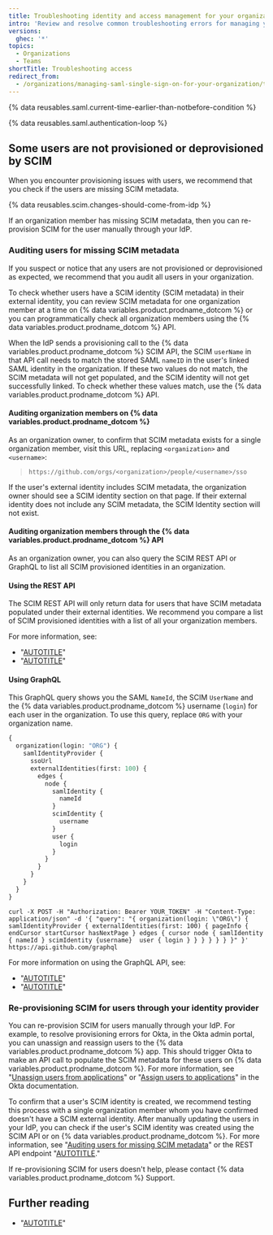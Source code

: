 ```yaml
---
title: Troubleshooting identity and access management for your organization
intro: 'Review and resolve common troubleshooting errors for managing your organization''s SAML SSO, team synchronization, or identity provider (IdP) connection.'
versions:
  ghec: '*'
topics:
  - Organizations
  - Teams
shortTitle: Troubleshooting access
redirect_from:
  - /organizations/managing-saml-single-sign-on-for-your-organization/troubleshooting-identity-and-access-management
---
```


{% data reusables.saml.current-time-earlier-than-notbefore-condition %}

{% data reusables.saml.authentication-loop %}

## Some users are not provisioned or deprovisioned by SCIM

When you encounter provisioning issues with users, we recommend that you check if the users are missing SCIM metadata.

{% data reusables.scim.changes-should-come-from-idp %}

If an organization member has missing SCIM metadata, then you can re-provision SCIM for the user manually through your IdP.

### Auditing users for missing SCIM metadata

If you suspect or notice that any users are not provisioned or deprovisioned as expected, we recommend that you audit all users in your organization.

To check whether users have a SCIM identity (SCIM metadata) in their external identity, you can review SCIM metadata for one organization member at a time on {% data variables.product.prodname_dotcom %} or you can programmatically check all organization members using the {% data variables.product.prodname_dotcom %} API.

When the IdP sends a provisioning call to the {% data variables.product.prodname_dotcom %} SCIM API, the SCIM `userName` in that API call needs to match the stored SAML `nameID` in the user's linked SAML identity in the organization. If these two values do not match, the SCIM metadata will not get populated, and the SCIM identity will not get successfully linked. To check whether these values match, use the {% data variables.product.prodname_dotcom %} API.

#### Auditing organization members on {% data variables.product.prodname_dotcom %}

As an organization owner, to confirm that SCIM metadata exists for a single organization member, visit this URL, replacing `<organization>` and `<username>`:

> `https://github.com/orgs/<organization>/people/<username>/sso`

If the user's external identity includes SCIM metadata, the organization owner should see a SCIM identity section on that page. If their external identity does not include any SCIM metadata, the SCIM Identity section will not exist.

#### Auditing organization members through the {% data variables.product.prodname_dotcom %} API

As an organization owner, you can also query the SCIM REST API or GraphQL to list all SCIM provisioned identities in an organization.

#### Using the REST API

The SCIM REST API will only return data for users that have SCIM metadata populated under their external identities. We recommend you compare a list of SCIM provisioned identities with a list of all your organization members.

For more information, see:
- "[AUTOTITLE](/rest/scim#list-scim-provisioned-identities)"
- "[AUTOTITLE](/rest/orgs#list-organization-members)"

#### Using GraphQL

This GraphQL query shows you the SAML `NameId`, the SCIM `UserName` and the {% data variables.product.prodname_dotcom %} username (`login`) for each user in the organization. To use this query, replace `ORG` with your organization name.

```graphql
{
  organization(login: "ORG") {
    samlIdentityProvider {
      ssoUrl
      externalIdentities(first: 100) {
        edges {
          node {
            samlIdentity {
              nameId
            }
            scimIdentity {
              username
            }
            user {
              login
            }
          }
        }
      }
    }
  }
}
```

```shell
curl -X POST -H "Authorization: Bearer YOUR_TOKEN" -H "Content-Type: application/json" -d '{ "query": "{ organization(login: \"ORG\") { samlIdentityProvider { externalIdentities(first: 100) { pageInfo { endCursor startCursor hasNextPage } edges { cursor node { samlIdentity { nameId } scimIdentity {username}  user { login } } } } } } }" }'  https://api.github.com/graphql
```

For more information on using the GraphQL API, see:
- "[AUTOTITLE](/graphql/guides)"
- "[AUTOTITLE](/graphql/overview/explorer)"

### Re-provisioning SCIM for users through your identity provider

You can re-provision SCIM for users manually through your IdP. For example, to resolve provisioning errors for Okta, in the Okta admin portal, you can unassign and reassign users to the {% data variables.product.prodname_dotcom %} app. This should trigger Okta to make an API call to populate the SCIM metadata for these users on {% data variables.product.prodname_dotcom %}. For more information, see "[Unassign users from applications](https://help.okta.com/en/prod/Content/Topics/users-groups-profiles/usgp-unassign-apps.htm)" or "[Assign users to applications](https://help.okta.com/en/prod/Content/Topics/users-groups-profiles/usgp-assign-apps.htm)" in the Okta documentation.

To confirm that a user's SCIM identity is created, we recommend testing this process with a single organization member whom you have confirmed doesn't have a SCIM external identity. After manually updating the users in your IdP, you can check if the user's SCIM identity was created using the SCIM API or on {% data variables.product.prodname_dotcom %}. For more information, see "[Auditing users for missing SCIM metadata](#auditing-users-for-missing-scim-metadata)" or the REST API endpoint "[AUTOTITLE](/rest/scim#get-scim-provisioning-information-for-a-user)."

If re-provisioning SCIM for users doesn't help, please contact {% data variables.product.prodname_dotcom %} Support.

## Further reading

- "[AUTOTITLE](/admin/identity-and-access-management/managing-iam-for-your-enterprise/troubleshooting-identity-and-access-management-for-your-enterprise)"
